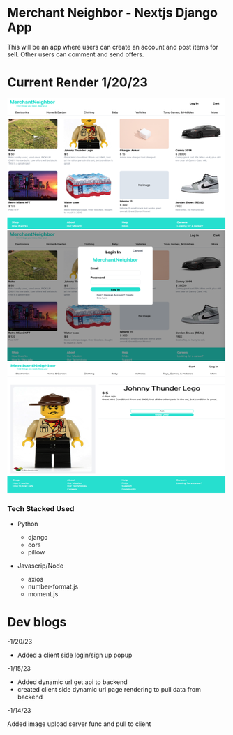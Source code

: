 # Merchant Neighbor - Nextjs Django App

<p>This will be an app where users can create an account and post items for sell. Other users can comment and send offers.</p>

<h1>Current Render 1/20/23</h1>
<img src="./webappRenders/render_03.png" width=500px height=300px/> 
<img src="./webappRenders/render_03_2.png" width=500px height=300px/>
<img src="./webappRenders/render_03_1.png" width=500px height=300px/>

<h3>Tech Stacked Used</h3>

- Python

  - django
  - cors
  - pillow

- Javascrip/Node

  - axios
  - number-format.js
  - moment.js

<h1>Dev blogs</h1>
-1/20/23

- Added a client side login/sign up popup

-1/15/23

- Added dynamic url get api to backend
- created client side dynamic url page rendering to pull data from backend

-1/14/23

Added image upload server func and pull to client
